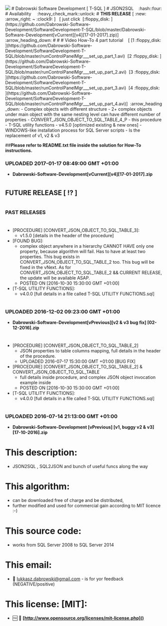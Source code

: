 <img src="https://github.com/Dabrowski-Software-Development/SoftwareDevelopment-T-SQL/blob/master/github_json2sql.png" />
# Dabrowski Software Development [ T-SQL ]
# JSON2SQL&nbsp;&nbsp;&nbsp;&nbsp;:hash::four:
# Availability&nbsp;&nbsp;&nbsp;&nbsp;&nbsp;:heavy_check_mark::unlock:
# <strong>THIS RELEASE</strong> [ :new: :arrow_right: ~ :clock9: ]&nbsp;&nbsp;&nbsp;[ just click&nbsp;&nbsp;[:floppy_disk: ](https://github.com/Dabrowski-Software-Development/SoftwareDevelopment-T-SQL/blob/master/Dabrowski-Software-Development[vCurrent][v4][17-01-2017].zip)] :arrow_heading_down:
#
#
# Video How-To 4 part tutorial &nbsp;&nbsp;&nbsp;[ [1 :floppy_disk: ](https://github.com/Dabrowski-Software-Development/SoftwareDevelopment-T-SQL/blob/master/runControlPanelMgr___set_up_part_1.avi)&nbsp;&nbsp;[2 :floppy_disk: ](https://github.com/Dabrowski-Software-Development/SoftwareDevelopment-T-SQL/blob/master/runControlPanelMgr___set_up_part_2.avi)&nbsp;&nbsp;[3 :floppy_disk: ](https://github.com/Dabrowski-Software-Development/SoftwareDevelopment-T-SQL/blob/master/runControlPanelMgr___set_up_part_3.avi)&nbsp;&nbsp;[4 :floppy_disk: ](https://github.com/Dabrowski-Software-Development/SoftwareDevelopment-T-SQL/blob/master/runControlPanelMgr___set_up_part_4.avi)]&nbsp;&nbsp;:arrow_heading_down:
 - Complex objects with different structure
  - 2+ complex objects under main object with the same nesting level can have different number of properties
  - CONVERT_JSON_OBJECT_TO_SQL_TABLE_4_P - this procedure
 - T-SQL utility functions
  - v4.5.0 [optimized existing & new ones]
 - WINDOWS-like installation process for SQL Server scripts
 - Is the replacement of v1, v2 & v3
 
##<strong>Please refer to README.txt file inside the solution for How-To instructions.</strong>
### <strong>UPLOADED 2017-01-17 08:49:00 GMT +01:00</strong>
- <strong>Dabrowski-Software-Development[vCurrent][v4][17-01-2017].zip</strong>

#
#
#
## <strong>FUTURE RELEASE [ :interrobang: ]</strong>
#
#
### <strong>PAST RELEASES</strong>
#
 - [PROCEDURE]	[CONVERT_JSON_OBJECT_TO_SQL_TABLE_3]:
   - v1.5.0 [details in the header of the procedure]
 - [FOUND BUG]:
   - complex object anywhere in a hierarchy CANNOT HAVE only one property, because algorithm will fail. Has to have at least two properties. This bug exists in CONVERT_JSON_OBJECT_TO_SQL_TABLE_2 too. This bug will be fixed in the vNext. As for CONVERT_JSON_OBJECT_TO_SQL_TABLE_2 &&     CURRENT RELEASE, the update will be available ASAP.
   - POSTED ON [2016-10-30 15:30:00 GMT +01:00]
 - [T-SQL UTILITY FUNCTIONS]:
   - v4.0.0 [full details in a file called T-SQL UTILITY FUNCTIONS.sql]

#
### <strong>UPLOADED 2016-12-02 09:23:00 GMT +01:00</strong>
- <strong>Dabrowski-Software-Development[vPrevious][v2 & v3 bug fix] [02-12-2016].zip</strong>

#
#
 - [PROCEDURE]	[CONVERT_JSON_OBJECT_TO_SQL_TABLE_2]
   - JSON properties to table columns mapping, full details in the header of the procedure.
   - UPLOADED 2016-07-17 15:30:00 GMT +01:00 [BUG FIX]
 - [PROCEDURE]	[CONVERT_JSON_OBJECT_TO_SQL_TABLE_2] & CONVERT_JSON_OBJECT_TO_SQL_TABLE
   - full details inside procedure, and complex JSON object invocation example inside
   - POSTED ON [2016-10-30 15:30:00 GMT +01:00]
 - [T-SQL UTILITY FUNCTIONS]:
   - v4.0.0 [full details in a file called T-SQL UTILITY FUNCTIONS.sql]
   
#
### <strong>UPLOADED 2016-07-14 21:13:00 GMT +01:00</strong>
- <strong>Dabrowski-Software-Development [vPrevious] [v1, buggy v2 & v3] [17-10-2016].zip</strong>

#
#
#
# This description:
 - JSON2SQL , SQL2JSON and bunch of useful funcs along the way

#
# This algorithm:
  - can be downloaded free of charge and be distributed,
  - further modified and used for commercial gain according to MIT licence :-) 

#
# This source code:
  - works from SQL Server 2008 to SQL Server 2014

#
# This email:
  - :email:&nbsp;lukkasz.dabrowski@gmail.com - is for yor feedback (NEGATIVE/positive)

#
# This license: [MIT]:
 - :free:&nbsp;:book:&nbsp;**[http://www.opensource.org/licenses/mit-license.php]()**
